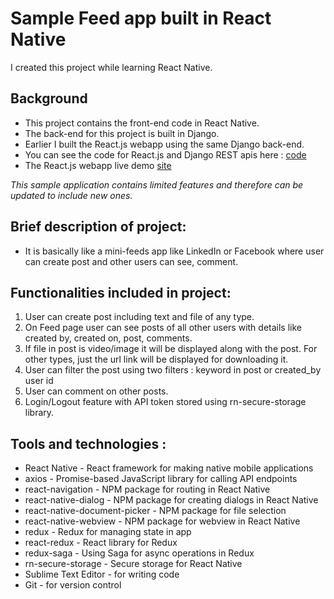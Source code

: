 # Sample Feed app built in React Native

I created this project while learning React Native.

## Background

- This project contains the front-end code in React Native.
- The back-end for this project is built in Django. 
- Earlier I built the React.js webapp using the same Django back-end.
- You can see the code for React.js and Django REST apis here : [code](https://bit.ly/feed_django_reactjs_code)
- The React.js webapp live demo [site](https://bit.ly/feed_django_reactjs_live)


*This sample application contains limited features and therefore can be updated to include new ones.*


## Brief description of project:

- It is basically like a mini-feeds app like LinkedIn or Facebook where user can create post and other users can see, comment. 

## Functionalities included in project:

1. User can create post including text and file of any type.
2. On Feed page user can see posts of all other users with details like created by, created on, post, comments.
3. If file in post is video/image it will be displayed along with the post. For other types, just the url link will be displayed for downloading it.
4. User can filter the post using two filters : keyword in post or created_by user id
5. User can comment on other posts.
6. Login/Logout feature with API token stored using rn-secure-storage library.


## Tools and technologies :

- React Native - React framework for making native mobile applications
- axios - Promise-based JavaScript library for calling API endpoints 
- react-navigation - NPM package for routing in React Native
- react-native-dialog - NPM package for creating dialogs in React Native
- react-native-document-picker - NPM package for file selection 
- react-native-webview - NPM package for webview in React Native
- redux - Redux for managing state in app
- react-redux - React library for Redux
- redux-saga - Using Saga for async operations in Redux
- rn-secure-storage - Secure storage for React Native
- Sublime Text Editor - for writing code
- Git - for version control

